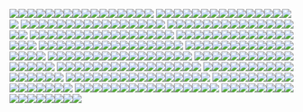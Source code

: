 ![](https://media.discordapp.net/attachments/1075014247005831180/1081475097656832080/2548a046-5765-4b42-b971-721db2aaa5e2.png)![](https://media.discordapp.net/attachments/1075014247005831180/1081475097656832080/2548a046-5765-4b42-b971-721db2aaa5e2.png)![](https://media.discordapp.net/attachments/1075014247005831180/1081475097656832080/2548a046-5765-4b42-b971-721db2aaa5e2.png)![](https://media.discordapp.net/attachments/1075014247005831180/1081475097656832080/2548a046-5765-4b42-b971-721db2aaa5e2.png)![](https://media.discordapp.net/attachments/1075014247005831180/1081475097656832080/2548a046-5765-4b42-b971-721db2aaa5e2.png)![](https://media.discordapp.net/attachments/1075014247005831180/1081475097656832080/2548a046-5765-4b42-b971-721db2aaa5e2.png)![](https://media.discordapp.net/attachments/1075014247005831180/1081475097656832080/2548a046-5765-4b42-b971-721db2aaa5e2.png)![](https://media.discordapp.net/attachments/1075014247005831180/1081475097656832080/2548a046-5765-4b42-b971-721db2aaa5e2.png)![](https://media.discordapp.net/attachments/1075014247005831180/1081475097656832080/2548a046-5765-4b42-b971-721db2aaa5e2.png)![](https://media.discordapp.net/attachments/1075014247005831180/1081475097656832080/2548a046-5765-4b42-b971-721db2aaa5e2.png)![](https://media.discordapp.net/attachments/1075014247005831180/1081475097656832080/2548a046-5765-4b42-b971-721db2aaa5e2.png)![](https://media.discordapp.net/attachments/1075014247005831180/1081475097656832080/2548a046-5765-4b42-b971-721db2aaa5e2.png)![](https://media.discordapp.net/attachments/1075014247005831180/1081475097656832080/2548a046-5765-4b42-b971-721db2aaa5e2.png)![](https://media.discordapp.net/attachments/1075014247005831180/1081475097656832080/2548a046-5765-4b42-b971-721db2aaa5e2.png)![](https://media.discordapp.net/attachments/1075014247005831180/1081475097656832080/2548a046-5765-4b42-b971-721db2aaa5e2.png)![](https://media.discordapp.net/attachments/1075014247005831180/1081475097656832080/2548a046-5765-4b42-b971-721db2aaa5e2.png)
![](https://media.discordapp.net/attachments/1075014247005831180/1081475097656832080/2548a046-5765-4b42-b971-721db2aaa5e2.png)![](https://media.discordapp.net/attachments/1075014247005831180/1081475097656832080/2548a046-5765-4b42-b971-721db2aaa5e2.png)![](https://media.discordapp.net/attachments/1075014247005831180/1081475097656832080/2548a046-5765-4b42-b971-721db2aaa5e2.png)![](https://media.discordapp.net/attachments/1075014247005831180/1081475097656832080/2548a046-5765-4b42-b971-721db2aaa5e2.png)![](https://media.discordapp.net/attachments/1075014247005831180/1081475097656832080/2548a046-5765-4b42-b971-721db2aaa5e2.png)![](https://media.discordapp.net/attachments/1075014247005831180/1081475097656832080/2548a046-5765-4b42-b971-721db2aaa5e2.png)![](https://media.discordapp.net/attachments/1075014247005831180/1081475097656832080/2548a046-5765-4b42-b971-721db2aaa5e2.png)![](https://media.discordapp.net/attachments/1075014247005831180/1081475097656832080/2548a046-5765-4b42-b971-721db2aaa5e2.png)![](https://media.discordapp.net/attachments/1075014247005831180/1081475097656832080/2548a046-5765-4b42-b971-721db2aaa5e2.png)![](https://media.discordapp.net/attachments/1075014247005831180/1081475097656832080/2548a046-5765-4b42-b971-721db2aaa5e2.png)![](https://media.discordapp.net/attachments/1075014247005831180/1081475097656832080/2548a046-5765-4b42-b971-721db2aaa5e2.png)![](https://media.discordapp.net/attachments/1075014247005831180/1081475097656832080/2548a046-5765-4b42-b971-721db2aaa5e2.png)![](https://media.discordapp.net/attachments/1075014247005831180/1081475097656832080/2548a046-5765-4b42-b971-721db2aaa5e2.png)![](https://media.discordapp.net/attachments/1075014247005831180/1081475097656832080/2548a046-5765-4b42-b971-721db2aaa5e2.png)![](https://media.discordapp.net/attachments/1075014247005831180/1081475097656832080/2548a046-5765-4b42-b971-721db2aaa5e2.png)![](https://media.discordapp.net/attachments/1075014247005831180/1081475097656832080/2548a046-5765-4b42-b971-721db2aaa5e2.png)
![](https://media.discordapp.net/attachments/1075014247005831180/1081475097656832080/2548a046-5765-4b42-b971-721db2aaa5e2.png)![](https://media.discordapp.net/attachments/1075014247005831180/1081475097656832080/2548a046-5765-4b42-b971-721db2aaa5e2.png)![](https://media.discordapp.net/attachments/1075014247005831180/1081475097656832080/2548a046-5765-4b42-b971-721db2aaa5e2.png)![](https://media.discordapp.net/attachments/1075014247005831180/1081475097656832080/2548a046-5765-4b42-b971-721db2aaa5e2.png)![](https://media.discordapp.net/attachments/1075014247005831180/1081475097656832080/2548a046-5765-4b42-b971-721db2aaa5e2.png)![](https://media.discordapp.net/attachments/1075014247005831180/1081475097656832080/2548a046-5765-4b42-b971-721db2aaa5e2.png)![](https://media.discordapp.net/attachments/1075014247005831180/1081475097656832080/2548a046-5765-4b42-b971-721db2aaa5e2.png)![](https://media.discordapp.net/attachments/1075014247005831180/1081475097656832080/2548a046-5765-4b42-b971-721db2aaa5e2.png)![](https://media.discordapp.net/attachments/1075014247005831180/1081475097656832080/2548a046-5765-4b42-b971-721db2aaa5e2.png)![](https://media.discordapp.net/attachments/1075014247005831180/1081475097656832080/2548a046-5765-4b42-b971-721db2aaa5e2.png)![](https://media.discordapp.net/attachments/1075014247005831180/1081475097656832080/2548a046-5765-4b42-b971-721db2aaa5e2.png)![](https://media.discordapp.net/attachments/1075014247005831180/1081475097656832080/2548a046-5765-4b42-b971-721db2aaa5e2.png)![](https://media.discordapp.net/attachments/1075014247005831180/1081475097656832080/2548a046-5765-4b42-b971-721db2aaa5e2.png)![](https://media.discordapp.net/attachments/1075014247005831180/1081475097656832080/2548a046-5765-4b42-b971-721db2aaa5e2.png)![](https://media.discordapp.net/attachments/1075014247005831180/1081475097656832080/2548a046-5765-4b42-b971-721db2aaa5e2.png)![](https://media.discordapp.net/attachments/1075014247005831180/1081475097656832080/2548a046-5765-4b42-b971-721db2aaa5e2.png)
![](https://media.discordapp.net/attachments/1075014247005831180/1081475097656832080/2548a046-5765-4b42-b971-721db2aaa5e2.png)![](https://media.discordapp.net/attachments/1075014247005831180/1081475097656832080/2548a046-5765-4b42-b971-721db2aaa5e2.png)![](https://media.discordapp.net/attachments/1075014247005831180/1081475097656832080/2548a046-5765-4b42-b971-721db2aaa5e2.png)![](https://media.discordapp.net/attachments/1075014247005831180/1081475097656832080/2548a046-5765-4b42-b971-721db2aaa5e2.png)![](https://media.discordapp.net/attachments/1075014247005831180/1081475097656832080/2548a046-5765-4b42-b971-721db2aaa5e2.png)![](https://media.discordapp.net/attachments/1075014247005831180/1081475097656832080/2548a046-5765-4b42-b971-721db2aaa5e2.png)![](https://media.discordapp.net/attachments/1075014247005831180/1081475097656832080/2548a046-5765-4b42-b971-721db2aaa5e2.png)![](https://media.discordapp.net/attachments/1075014247005831180/1081475097656832080/2548a046-5765-4b42-b971-721db2aaa5e2.png)![](https://media.discordapp.net/attachments/1075014247005831180/1081475097656832080/2548a046-5765-4b42-b971-721db2aaa5e2.png)![](https://media.discordapp.net/attachments/1075014247005831180/1081475097656832080/2548a046-5765-4b42-b971-721db2aaa5e2.png)![](https://media.discordapp.net/attachments/1075014247005831180/1081475097656832080/2548a046-5765-4b42-b971-721db2aaa5e2.png)![](https://media.discordapp.net/attachments/1075014247005831180/1081475097656832080/2548a046-5765-4b42-b971-721db2aaa5e2.png)![](https://media.discordapp.net/attachments/1075014247005831180/1081475097656832080/2548a046-5765-4b42-b971-721db2aaa5e2.png)![](https://media.discordapp.net/attachments/1075014247005831180/1081475097656832080/2548a046-5765-4b42-b971-721db2aaa5e2.png)![](https://media.discordapp.net/attachments/1075014247005831180/1081475097656832080/2548a046-5765-4b42-b971-721db2aaa5e2.png)![](https://media.discordapp.net/attachments/1075014247005831180/1081475097656832080/2548a046-5765-4b42-b971-721db2aaa5e2.png)
![](https://media.discordapp.net/attachments/1075014247005831180/1081475097656832080/2548a046-5765-4b42-b971-721db2aaa5e2.png)![](https://media.discordapp.net/attachments/1075014247005831180/1081475097656832080/2548a046-5765-4b42-b971-721db2aaa5e2.png)![](https://media.discordapp.net/attachments/1075014247005831180/1081475097656832080/2548a046-5765-4b42-b971-721db2aaa5e2.png)![](https://media.discordapp.net/attachments/1075014247005831180/1081475097656832080/2548a046-5765-4b42-b971-721db2aaa5e2.png)![](https://media.discordapp.net/attachments/1075014247005831180/1081475097656832080/2548a046-5765-4b42-b971-721db2aaa5e2.png)![](https://media.discordapp.net/attachments/1075014247005831180/1081475097656832080/2548a046-5765-4b42-b971-721db2aaa5e2.png)![](https://media.discordapp.net/attachments/1075014247005831180/1081475097656832080/2548a046-5765-4b42-b971-721db2aaa5e2.png)![](https://media.discordapp.net/attachments/1075014247005831180/1081475097656832080/2548a046-5765-4b42-b971-721db2aaa5e2.png)![](https://media.discordapp.net/attachments/1075014247005831180/1081475097656832080/2548a046-5765-4b42-b971-721db2aaa5e2.png)![](https://media.discordapp.net/attachments/1075014247005831180/1081475097656832080/2548a046-5765-4b42-b971-721db2aaa5e2.png)![](https://media.discordapp.net/attachments/1075014247005831180/1081475097656832080/2548a046-5765-4b42-b971-721db2aaa5e2.png)![](https://media.discordapp.net/attachments/1075014247005831180/1081475097656832080/2548a046-5765-4b42-b971-721db2aaa5e2.png)![](https://media.discordapp.net/attachments/1075014247005831180/1081475097656832080/2548a046-5765-4b42-b971-721db2aaa5e2.png)![](https://media.discordapp.net/attachments/1075014247005831180/1081475097656832080/2548a046-5765-4b42-b971-721db2aaa5e2.png)![](https://media.discordapp.net/attachments/1075014247005831180/1081475097656832080/2548a046-5765-4b42-b971-721db2aaa5e2.png)![](https://media.discordapp.net/attachments/1075014247005831180/1081475097656832080/2548a046-5765-4b42-b971-721db2aaa5e2.png)
![](https://media.discordapp.net/attachments/1075014247005831180/1081475097656832080/2548a046-5765-4b42-b971-721db2aaa5e2.png)![](https://media.discordapp.net/attachments/1075014247005831180/1081475097656832080/2548a046-5765-4b42-b971-721db2aaa5e2.png)![](https://media.discordapp.net/attachments/1075014247005831180/1081475097656832080/2548a046-5765-4b42-b971-721db2aaa5e2.png)![](https://media.discordapp.net/attachments/1075014247005831180/1081475097656832080/2548a046-5765-4b42-b971-721db2aaa5e2.png)![](https://media.discordapp.net/attachments/1075014247005831180/1081475097656832080/2548a046-5765-4b42-b971-721db2aaa5e2.png)![](https://media.discordapp.net/attachments/1075014247005831180/1081475097656832080/2548a046-5765-4b42-b971-721db2aaa5e2.png)![](https://media.discordapp.net/attachments/1075014247005831180/1081475097656832080/2548a046-5765-4b42-b971-721db2aaa5e2.png)![](https://media.discordapp.net/attachments/1075014247005831180/1081475097656832080/2548a046-5765-4b42-b971-721db2aaa5e2.png)![](https://media.discordapp.net/attachments/1075014247005831180/1081475097656832080/2548a046-5765-4b42-b971-721db2aaa5e2.png)![](https://media.discordapp.net/attachments/1075014247005831180/1081475097656832080/2548a046-5765-4b42-b971-721db2aaa5e2.png)![](https://media.discordapp.net/attachments/1075014247005831180/1081475097656832080/2548a046-5765-4b42-b971-721db2aaa5e2.png)![](https://media.discordapp.net/attachments/1075014247005831180/1081475097656832080/2548a046-5765-4b42-b971-721db2aaa5e2.png)![](https://media.discordapp.net/attachments/1075014247005831180/1081475097656832080/2548a046-5765-4b42-b971-721db2aaa5e2.png)![](https://media.discordapp.net/attachments/1075014247005831180/1081475097656832080/2548a046-5765-4b42-b971-721db2aaa5e2.png)![](https://media.discordapp.net/attachments/1075014247005831180/1081475097656832080/2548a046-5765-4b42-b971-721db2aaa5e2.png)![](https://media.discordapp.net/attachments/1075014247005831180/1081475097656832080/2548a046-5765-4b42-b971-721db2aaa5e2.png)
![](https://media.discordapp.net/attachments/1075014247005831180/1081475097656832080/2548a046-5765-4b42-b971-721db2aaa5e2.png)![](https://media.discordapp.net/attachments/1075014247005831180/1081475097656832080/2548a046-5765-4b42-b971-721db2aaa5e2.png)![](https://media.discordapp.net/attachments/1075014247005831180/1081475097656832080/2548a046-5765-4b42-b971-721db2aaa5e2.png)![](https://media.discordapp.net/attachments/1075014247005831180/1081475097656832080/2548a046-5765-4b42-b971-721db2aaa5e2.png)![](https://media.discordapp.net/attachments/1075014247005831180/1081475097656832080/2548a046-5765-4b42-b971-721db2aaa5e2.png)![](https://media.discordapp.net/attachments/1075014247005831180/1081475097656832080/2548a046-5765-4b42-b971-721db2aaa5e2.png)![](https://media.discordapp.net/attachments/1075014247005831180/1081475097656832080/2548a046-5765-4b42-b971-721db2aaa5e2.png)![](https://media.discordapp.net/attachments/1075014247005831180/1081475097656832080/2548a046-5765-4b42-b971-721db2aaa5e2.png)![](https://media.discordapp.net/attachments/1075014247005831180/1081475097656832080/2548a046-5765-4b42-b971-721db2aaa5e2.png)![](https://media.discordapp.net/attachments/1075014247005831180/1081475097656832080/2548a046-5765-4b42-b971-721db2aaa5e2.png)![](https://media.discordapp.net/attachments/1075014247005831180/1081475097656832080/2548a046-5765-4b42-b971-721db2aaa5e2.png)![](https://media.discordapp.net/attachments/1075014247005831180/1081475097656832080/2548a046-5765-4b42-b971-721db2aaa5e2.png)![](https://media.discordapp.net/attachments/1075014247005831180/1081475097656832080/2548a046-5765-4b42-b971-721db2aaa5e2.png)![](https://media.discordapp.net/attachments/1075014247005831180/1081475097656832080/2548a046-5765-4b42-b971-721db2aaa5e2.png)![](https://media.discordapp.net/attachments/1075014247005831180/1081475097656832080/2548a046-5765-4b42-b971-721db2aaa5e2.png)![](https://media.discordapp.net/attachments/1075014247005831180/1081475097656832080/2548a046-5765-4b42-b971-721db2aaa5e2.png)
![](https://media.discordapp.net/attachments/1075014247005831180/1081475097656832080/2548a046-5765-4b42-b971-721db2aaa5e2.png)![](https://media.discordapp.net/attachments/1075014247005831180/1081475097656832080/2548a046-5765-4b42-b971-721db2aaa5e2.png)![](https://media.discordapp.net/attachments/1075014247005831180/1081475097656832080/2548a046-5765-4b42-b971-721db2aaa5e2.png)![](https://media.discordapp.net/attachments/1075014247005831180/1081475097656832080/2548a046-5765-4b42-b971-721db2aaa5e2.png)![](https://media.discordapp.net/attachments/1075014247005831180/1081475097656832080/2548a046-5765-4b42-b971-721db2aaa5e2.png)![](https://media.discordapp.net/attachments/1075014247005831180/1081475097656832080/2548a046-5765-4b42-b971-721db2aaa5e2.png)![](https://media.discordapp.net/attachments/1075014247005831180/1081475097656832080/2548a046-5765-4b42-b971-721db2aaa5e2.png)![](https://media.discordapp.net/attachments/1075014247005831180/1081475097656832080/2548a046-5765-4b42-b971-721db2aaa5e2.png)![](https://media.discordapp.net/attachments/1075014247005831180/1081475097656832080/2548a046-5765-4b42-b971-721db2aaa5e2.png)![](https://media.discordapp.net/attachments/1075014247005831180/1081475097656832080/2548a046-5765-4b42-b971-721db2aaa5e2.png)![](https://media.discordapp.net/attachments/1075014247005831180/1081475097656832080/2548a046-5765-4b42-b971-721db2aaa5e2.png)![](https://media.discordapp.net/attachments/1075014247005831180/1081475097656832080/2548a046-5765-4b42-b971-721db2aaa5e2.png)![](https://media.discordapp.net/attachments/1075014247005831180/1081475097656832080/2548a046-5765-4b42-b971-721db2aaa5e2.png)![](https://media.discordapp.net/attachments/1075014247005831180/1081475097656832080/2548a046-5765-4b42-b971-721db2aaa5e2.png)![](https://media.discordapp.net/attachments/1075014247005831180/1081475097656832080/2548a046-5765-4b42-b971-721db2aaa5e2.png)![](https://media.discordapp.net/attachments/1075014247005831180/1081475097656832080/2548a046-5765-4b42-b971-721db2aaa5e2.png)
![](https://media.discordapp.net/attachments/1075014247005831180/1081475097656832080/2548a046-5765-4b42-b971-721db2aaa5e2.png)![](https://media.discordapp.net/attachments/1075014247005831180/1081475097656832080/2548a046-5765-4b42-b971-721db2aaa5e2.png)![](https://media.discordapp.net/attachments/1075014247005831180/1081475097656832080/2548a046-5765-4b42-b971-721db2aaa5e2.png)![](https://media.discordapp.net/attachments/1075014247005831180/1081475097656832080/2548a046-5765-4b42-b971-721db2aaa5e2.png)![](https://media.discordapp.net/attachments/1075014247005831180/1081475097656832080/2548a046-5765-4b42-b971-721db2aaa5e2.png)![](https://media.discordapp.net/attachments/1075014247005831180/1081475097656832080/2548a046-5765-4b42-b971-721db2aaa5e2.png)![](https://media.discordapp.net/attachments/1075014247005831180/1081475097656832080/2548a046-5765-4b42-b971-721db2aaa5e2.png)![](https://media.discordapp.net/attachments/1075014247005831180/1081475097656832080/2548a046-5765-4b42-b971-721db2aaa5e2.png)![](https://media.discordapp.net/attachments/1075014247005831180/1081475097656832080/2548a046-5765-4b42-b971-721db2aaa5e2.png)![](https://media.discordapp.net/attachments/1075014247005831180/1081475097656832080/2548a046-5765-4b42-b971-721db2aaa5e2.png)![](https://media.discordapp.net/attachments/1075014247005831180/1081475097656832080/2548a046-5765-4b42-b971-721db2aaa5e2.png)![](https://media.discordapp.net/attachments/1075014247005831180/1081475097656832080/2548a046-5765-4b42-b971-721db2aaa5e2.png)![](https://media.discordapp.net/attachments/1075014247005831180/1081475097656832080/2548a046-5765-4b42-b971-721db2aaa5e2.png)![](https://media.discordapp.net/attachments/1075014247005831180/1081475097656832080/2548a046-5765-4b42-b971-721db2aaa5e2.png)![](https://media.discordapp.net/attachments/1075014247005831180/1081475097656832080/2548a046-5765-4b42-b971-721db2aaa5e2.png)![](https://media.discordapp.net/attachments/1075014247005831180/1081475097656832080/2548a046-5765-4b42-b971-721db2aaa5e2.png)
![](https://media.discordapp.net/attachments/1075014247005831180/1081475097656832080/2548a046-5765-4b42-b971-721db2aaa5e2.png)![](https://media.discordapp.net/attachments/1075014247005831180/1081475097656832080/2548a046-5765-4b42-b971-721db2aaa5e2.png)![](https://media.discordapp.net/attachments/1075014247005831180/1081475097656832080/2548a046-5765-4b42-b971-721db2aaa5e2.png)![](https://media.discordapp.net/attachments/1075014247005831180/1081475097656832080/2548a046-5765-4b42-b971-721db2aaa5e2.png)![](https://media.discordapp.net/attachments/1075014247005831180/1081475097656832080/2548a046-5765-4b42-b971-721db2aaa5e2.png)![](https://media.discordapp.net/attachments/1075014247005831180/1081475097656832080/2548a046-5765-4b42-b971-721db2aaa5e2.png)![](https://media.discordapp.net/attachments/1075014247005831180/1081475097656832080/2548a046-5765-4b42-b971-721db2aaa5e2.png)![](https://media.discordapp.net/attachments/1075014247005831180/1081475097656832080/2548a046-5765-4b42-b971-721db2aaa5e2.png)![](https://media.discordapp.net/attachments/1075014247005831180/1081475097656832080/2548a046-5765-4b42-b971-721db2aaa5e2.png)![](https://media.discordapp.net/attachments/1075014247005831180/1081475097656832080/2548a046-5765-4b42-b971-721db2aaa5e2.png)![](https://media.discordapp.net/attachments/1075014247005831180/1081475097656832080/2548a046-5765-4b42-b971-721db2aaa5e2.png)![](https://media.discordapp.net/attachments/1075014247005831180/1081475097656832080/2548a046-5765-4b42-b971-721db2aaa5e2.png)![](https://media.discordapp.net/attachments/1075014247005831180/1081475097656832080/2548a046-5765-4b42-b971-721db2aaa5e2.png)![](https://media.discordapp.net/attachments/1075014247005831180/1081475097656832080/2548a046-5765-4b42-b971-721db2aaa5e2.png)![](https://media.discordapp.net/attachments/1075014247005831180/1081475097656832080/2548a046-5765-4b42-b971-721db2aaa5e2.png)![](https://media.discordapp.net/attachments/1075014247005831180/1081475097656832080/2548a046-5765-4b42-b971-721db2aaa5e2.png)
![](https://media.discordapp.net/attachments/1075014247005831180/1081475097656832080/2548a046-5765-4b42-b971-721db2aaa5e2.png)![](https://media.discordapp.net/attachments/1075014247005831180/1081475097656832080/2548a046-5765-4b42-b971-721db2aaa5e2.png)![](https://media.discordapp.net/attachments/1075014247005831180/1081475097656832080/2548a046-5765-4b42-b971-721db2aaa5e2.png)![](https://media.discordapp.net/attachments/1075014247005831180/1081475097656832080/2548a046-5765-4b42-b971-721db2aaa5e2.png)![](https://media.discordapp.net/attachments/1075014247005831180/1081475097656832080/2548a046-5765-4b42-b971-721db2aaa5e2.png)![](https://media.discordapp.net/attachments/1075014247005831180/1081475097656832080/2548a046-5765-4b42-b971-721db2aaa5e2.png)![](https://media.discordapp.net/attachments/1075014247005831180/1081475097656832080/2548a046-5765-4b42-b971-721db2aaa5e2.png)![](https://media.discordapp.net/attachments/1075014247005831180/1081475097656832080/2548a046-5765-4b42-b971-721db2aaa5e2.png)![](https://media.discordapp.net/attachments/1075014247005831180/1081475097656832080/2548a046-5765-4b42-b971-721db2aaa5e2.png)![](https://media.discordapp.net/attachments/1075014247005831180/1081475097656832080/2548a046-5765-4b42-b971-721db2aaa5e2.png)![](https://media.discordapp.net/attachments/1075014247005831180/1081475097656832080/2548a046-5765-4b42-b971-721db2aaa5e2.png)![](https://media.discordapp.net/attachments/1075014247005831180/1081475097656832080/2548a046-5765-4b42-b971-721db2aaa5e2.png)![](https://media.discordapp.net/attachments/1075014247005831180/1081475097656832080/2548a046-5765-4b42-b971-721db2aaa5e2.png)![](https://media.discordapp.net/attachments/1075014247005831180/1081475097656832080/2548a046-5765-4b42-b971-721db2aaa5e2.png)![](https://media.discordapp.net/attachments/1075014247005831180/1081475097656832080/2548a046-5765-4b42-b971-721db2aaa5e2.png)![](https://media.discordapp.net/attachments/1075014247005831180/1081475097656832080/2548a046-5765-4b42-b971-721db2aaa5e2.png)
![](https://media.discordapp.net/attachments/1075014247005831180/1081475097656832080/2548a046-5765-4b42-b971-721db2aaa5e2.png)![](https://media.discordapp.net/attachments/1075014247005831180/1081475097656832080/2548a046-5765-4b42-b971-721db2aaa5e2.png)![](https://media.discordapp.net/attachments/1075014247005831180/1081475097656832080/2548a046-5765-4b42-b971-721db2aaa5e2.png)![](https://media.discordapp.net/attachments/1075014247005831180/1081475097656832080/2548a046-5765-4b42-b971-721db2aaa5e2.png)![](https://media.discordapp.net/attachments/1075014247005831180/1081475097656832080/2548a046-5765-4b42-b971-721db2aaa5e2.png)![](https://media.discordapp.net/attachments/1075014247005831180/1081475097656832080/2548a046-5765-4b42-b971-721db2aaa5e2.png)![](https://media.discordapp.net/attachments/1075014247005831180/1081475097656832080/2548a046-5765-4b42-b971-721db2aaa5e2.png)![](https://media.discordapp.net/attachments/1075014247005831180/1081475097656832080/2548a046-5765-4b42-b971-721db2aaa5e2.png)![](https://media.discordapp.net/attachments/1075014247005831180/1081475097656832080/2548a046-5765-4b42-b971-721db2aaa5e2.png)![](https://media.discordapp.net/attachments/1075014247005831180/1081475097656832080/2548a046-5765-4b42-b971-721db2aaa5e2.png)![](https://media.discordapp.net/attachments/1075014247005831180/1081475097656832080/2548a046-5765-4b42-b971-721db2aaa5e2.png)![](https://media.discordapp.net/attachments/1075014247005831180/1081475097656832080/2548a046-5765-4b42-b971-721db2aaa5e2.png)![](https://media.discordapp.net/attachments/1075014247005831180/1081475097656832080/2548a046-5765-4b42-b971-721db2aaa5e2.png)![](https://media.discordapp.net/attachments/1075014247005831180/1081475097656832080/2548a046-5765-4b42-b971-721db2aaa5e2.png)![](https://media.discordapp.net/attachments/1075014247005831180/1081475097656832080/2548a046-5765-4b42-b971-721db2aaa5e2.png)![](https://media.discordapp.net/attachments/1075014247005831180/1081475097656832080/2548a046-5765-4b42-b971-721db2aaa5e2.png)
![](https://media.discordapp.net/attachments/1075014247005831180/1081475097656832080/2548a046-5765-4b42-b971-721db2aaa5e2.png)![](https://media.discordapp.net/attachments/1075014247005831180/1081475097656832080/2548a046-5765-4b42-b971-721db2aaa5e2.png)![](https://media.discordapp.net/attachments/1075014247005831180/1081475097656832080/2548a046-5765-4b42-b971-721db2aaa5e2.png)![](https://media.discordapp.net/attachments/1075014247005831180/1081475097656832080/2548a046-5765-4b42-b971-721db2aaa5e2.png)![](https://media.discordapp.net/attachments/1075014247005831180/1081475097656832080/2548a046-5765-4b42-b971-721db2aaa5e2.png)![](https://media.discordapp.net/attachments/1075014247005831180/1081475097656832080/2548a046-5765-4b42-b971-721db2aaa5e2.png)![](https://media.discordapp.net/attachments/1075014247005831180/1081475097656832080/2548a046-5765-4b42-b971-721db2aaa5e2.png)![](https://media.discordapp.net/attachments/1075014247005831180/1081475097656832080/2548a046-5765-4b42-b971-721db2aaa5e2.png)![](https://media.discordapp.net/attachments/1075014247005831180/1081475097656832080/2548a046-5765-4b42-b971-721db2aaa5e2.png)![](https://media.discordapp.net/attachments/1075014247005831180/1081475097656832080/2548a046-5765-4b42-b971-721db2aaa5e2.png)![](https://media.discordapp.net/attachments/1075014247005831180/1081475097656832080/2548a046-5765-4b42-b971-721db2aaa5e2.png)![](https://media.discordapp.net/attachments/1075014247005831180/1081475097656832080/2548a046-5765-4b42-b971-721db2aaa5e2.png)![](https://media.discordapp.net/attachments/1075014247005831180/1081475097656832080/2548a046-5765-4b42-b971-721db2aaa5e2.png)![](https://media.discordapp.net/attachments/1075014247005831180/1081475097656832080/2548a046-5765-4b42-b971-721db2aaa5e2.png)![](https://media.discordapp.net/attachments/1075014247005831180/1081475097656832080/2548a046-5765-4b42-b971-721db2aaa5e2.png)![](https://media.discordapp.net/attachments/1075014247005831180/1081475097656832080/2548a046-5765-4b42-b971-721db2aaa5e2.png)
![](https://media.discordapp.net/attachments/1075014247005831180/1081475097656832080/2548a046-5765-4b42-b971-721db2aaa5e2.png)![](https://media.discordapp.net/attachments/1075014247005831180/1081475097656832080/2548a046-5765-4b42-b971-721db2aaa5e2.png)![](https://media.discordapp.net/attachments/1075014247005831180/1081475097656832080/2548a046-5765-4b42-b971-721db2aaa5e2.png)![](https://media.discordapp.net/attachments/1075014247005831180/1081475097656832080/2548a046-5765-4b42-b971-721db2aaa5e2.png)![](https://media.discordapp.net/attachments/1075014247005831180/1081475097656832080/2548a046-5765-4b42-b971-721db2aaa5e2.png)![](https://media.discordapp.net/attachments/1075014247005831180/1081475097656832080/2548a046-5765-4b42-b971-721db2aaa5e2.png)![](https://media.discordapp.net/attachments/1075014247005831180/1081475097656832080/2548a046-5765-4b42-b971-721db2aaa5e2.png)![](https://media.discordapp.net/attachments/1075014247005831180/1081475097656832080/2548a046-5765-4b42-b971-721db2aaa5e2.png)![](https://media.discordapp.net/attachments/1075014247005831180/1081475097656832080/2548a046-5765-4b42-b971-721db2aaa5e2.png)![](https://media.discordapp.net/attachments/1075014247005831180/1081475097656832080/2548a046-5765-4b42-b971-721db2aaa5e2.png)![](https://media.discordapp.net/attachments/1075014247005831180/1081475097656832080/2548a046-5765-4b42-b971-721db2aaa5e2.png)![](https://media.discordapp.net/attachments/1075014247005831180/1081475097656832080/2548a046-5765-4b42-b971-721db2aaa5e2.png)![](https://media.discordapp.net/attachments/1075014247005831180/1081475097656832080/2548a046-5765-4b42-b971-721db2aaa5e2.png)![](https://media.discordapp.net/attachments/1075014247005831180/1081475097656832080/2548a046-5765-4b42-b971-721db2aaa5e2.png)![](https://media.discordapp.net/attachments/1075014247005831180/1081475097656832080/2548a046-5765-4b42-b971-721db2aaa5e2.png)![](https://media.discordapp.net/attachments/1075014247005831180/1081475097656832080/2548a046-5765-4b42-b971-721db2aaa5e2.png)
![](https://media.discordapp.net/attachments/1075014247005831180/1081475097656832080/2548a046-5765-4b42-b971-721db2aaa5e2.png)![](https://media.discordapp.net/attachments/1075014247005831180/1081475097656832080/2548a046-5765-4b42-b971-721db2aaa5e2.png)![](https://media.discordapp.net/attachments/1075014247005831180/1081475097656832080/2548a046-5765-4b42-b971-721db2aaa5e2.png)![](https://media.discordapp.net/attachments/1075014247005831180/1081475097656832080/2548a046-5765-4b42-b971-721db2aaa5e2.png)![](https://media.discordapp.net/attachments/1075014247005831180/1081475097656832080/2548a046-5765-4b42-b971-721db2aaa5e2.png)![](https://media.discordapp.net/attachments/1075014247005831180/1081475097656832080/2548a046-5765-4b42-b971-721db2aaa5e2.png)![](https://media.discordapp.net/attachments/1075014247005831180/1081475097656832080/2548a046-5765-4b42-b971-721db2aaa5e2.png)![](https://media.discordapp.net/attachments/1075014247005831180/1081475097656832080/2548a046-5765-4b42-b971-721db2aaa5e2.png)![](https://media.discordapp.net/attachments/1075014247005831180/1081475097656832080/2548a046-5765-4b42-b971-721db2aaa5e2.png)![](https://media.discordapp.net/attachments/1075014247005831180/1081475097656832080/2548a046-5765-4b42-b971-721db2aaa5e2.png)![](https://media.discordapp.net/attachments/1075014247005831180/1081475097656832080/2548a046-5765-4b42-b971-721db2aaa5e2.png)![](https://media.discordapp.net/attachments/1075014247005831180/1081475097656832080/2548a046-5765-4b42-b971-721db2aaa5e2.png)![](https://media.discordapp.net/attachments/1075014247005831180/1081475097656832080/2548a046-5765-4b42-b971-721db2aaa5e2.png)![](https://media.discordapp.net/attachments/1075014247005831180/1081475097656832080/2548a046-5765-4b42-b971-721db2aaa5e2.png)![](https://media.discordapp.net/attachments/1075014247005831180/1081475097656832080/2548a046-5765-4b42-b971-721db2aaa5e2.png)![](https://media.discordapp.net/attachments/1075014247005831180/1081475097656832080/2548a046-5765-4b42-b971-721db2aaa5e2.png)
![](https://media.discordapp.net/attachments/1075014247005831180/1081475097656832080/2548a046-5765-4b42-b971-721db2aaa5e2.png)![](https://media.discordapp.net/attachments/1075014247005831180/1081475097656832080/2548a046-5765-4b42-b971-721db2aaa5e2.png)![](https://media.discordapp.net/attachments/1075014247005831180/1081475097656832080/2548a046-5765-4b42-b971-721db2aaa5e2.png)![](https://media.discordapp.net/attachments/1075014247005831180/1081475097656832080/2548a046-5765-4b42-b971-721db2aaa5e2.png)![](https://media.discordapp.net/attachments/1075014247005831180/1081475097656832080/2548a046-5765-4b42-b971-721db2aaa5e2.png)![](https://media.discordapp.net/attachments/1075014247005831180/1081475097656832080/2548a046-5765-4b42-b971-721db2aaa5e2.png)![](https://media.discordapp.net/attachments/1075014247005831180/1081475097656832080/2548a046-5765-4b42-b971-721db2aaa5e2.png)![](https://media.discordapp.net/attachments/1075014247005831180/1081475097656832080/2548a046-5765-4b42-b971-721db2aaa5e2.png)![](https://media.discordapp.net/attachments/1075014247005831180/1081475097656832080/2548a046-5765-4b42-b971-721db2aaa5e2.png)![](https://media.discordapp.net/attachments/1075014247005831180/1081475097656832080/2548a046-5765-4b42-b971-721db2aaa5e2.png)![](https://media.discordapp.net/attachments/1075014247005831180/1081475097656832080/2548a046-5765-4b42-b971-721db2aaa5e2.png)![](https://media.discordapp.net/attachments/1075014247005831180/1081475097656832080/2548a046-5765-4b42-b971-721db2aaa5e2.png)![](https://media.discordapp.net/attachments/1075014247005831180/1081475097656832080/2548a046-5765-4b42-b971-721db2aaa5e2.png)![](https://media.discordapp.net/attachments/1075014247005831180/1081475097656832080/2548a046-5765-4b42-b971-721db2aaa5e2.png)![](https://media.discordapp.net/attachments/1075014247005831180/1081475097656832080/2548a046-5765-4b42-b971-721db2aaa5e2.png)![](https://media.discordapp.net/attachments/1075014247005831180/1081475097656832080/2548a046-5765-4b42-b971-721db2aaa5e2.png)
